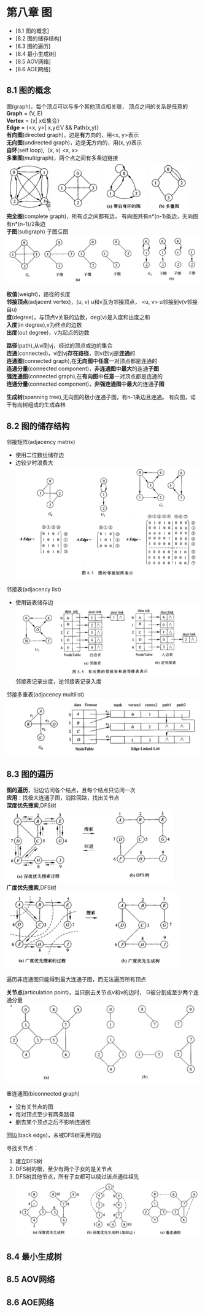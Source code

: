 ﻿# 第八章 图
<!---toc--->
- [8.1 图的概念]
- [8.2 图的储存结构]
- [8.3 图的遍历]
- [8.4 最小生成树]
- [8.5 AOV网络]
- [8.6 AOE网络]
<!---/toc--->

## 8.1 图的概念
图(graph)，每个顶点可以与多个其他顶点相关联，
顶点之间的关系是任意的  
**Graph** = (V, E)  
**Vertex** = {x| x∈集合}  
**Edge** = {<x, y>| x,y∈V && Path(x,y)}  
**有向图**(directed graph)，边是**有**方向的，用<x, y>表示  
**无向图**(undirected graph)，边是**无**方向的，用(x, y)表示  
**自环**(self loop),（x, x) <x, x>   
**多重图**(multigraph)，两个点之间有多条边链接  
![有向图](./data/有向图.png)   ![无向图](./data/无向图.png)
![自环](./data/自环.png)  ![多重图](./data/多重图.png)  
**完全图**(complete graph)，所有点之间都有边，
有向图共有n\*(n-1)条边，无向图有n\*(n-1)/2条边  
**子图**(subgraph) 子图⊆图  
![子图](./data/子图.png)  

**权值**(weight)，路径的长度  
**邻接顶点**(adjacent vertex)，(u, v) u和v互为邻接顶点，
<u, v> u邻接到v(v邻接自u)  
**度**(degree)，与顶点v关联的边数，deg(v)是入度和出度之和  
**入度**(in degree),v为终点的边数  
**出度**(out degree)，v为起点的边数  

**路径**(path),从vi到vj，经过的顶点或边的集合  
**连通**(connected)，vi到vj**存在路径**，则vi到vj是**连通**的  
**连通图**(connected graph),在**无向图**中**任意**一对顶点都是连通的  
**连通分量**(connected component)，**非连通图**中**最大**的连通**子图**  
**强连通图**(connected graph),在**有向图**中**任意**一对顶点都是连通的  
**连通分量**(connected component)，**非强连通图**中**最大**的连通**子图** 

**生成树**(spanning tree),无向图的极小连通子图，有n-1条边且连通。
有向图，诺干有向树组成的生成森林 

## 8.2 图的储存结构

邻接矩阵(adjacency matrix)
- 使用二位数组储存边
- 边较少时浪费大
![邻接矩阵](./data/邻接矩阵.png)

邻接表(adjacency list)
- 使用链表储存边
![邻接表](./data/邻接表.png)
邻接表记录出度，逆邻接表记录入度

邻接多重表(adjacency multilist)
![邻接多重表](./data/邻接多重表.png)
## 8.3 图的遍历
**图的遍历**，沿边访问各个结点，且每个结点只访问一次  
**应用**：找极大连通子图，消除回路，找出关节点   
**深度优先搜索**,DFS树  
![DFS](./data/DFS.png)  
**广度优先搜索**,DFS树  
![BFS](./data/BFS.png)   

遍历非连通图只能得到最大连通子图，而无法遍历所有顶点

**关节点**(articulation point)，当只删去关节点v和v的边时，
G被分割成至少两个连通分量
![关节点](./data/关节点.png)

重连通图(biconnected graph)
- 没有关节点的图
- 每对顶点至少有两条路径
- 删去某个顶点之后不影响连通性

回边(back edge)，未被DFS树采用的边

寻找关节点：
1. 建立DFS树
2. DFS树的根，至少有两个子女的是关节点
3. DFS树其他节点，所有子女都可以绕过该点通往祖先
![重连通图](./data/重连通图.png)
## 8.4 最小生成树


## 8.5 AOV网络


## 8.6 AOE网络

